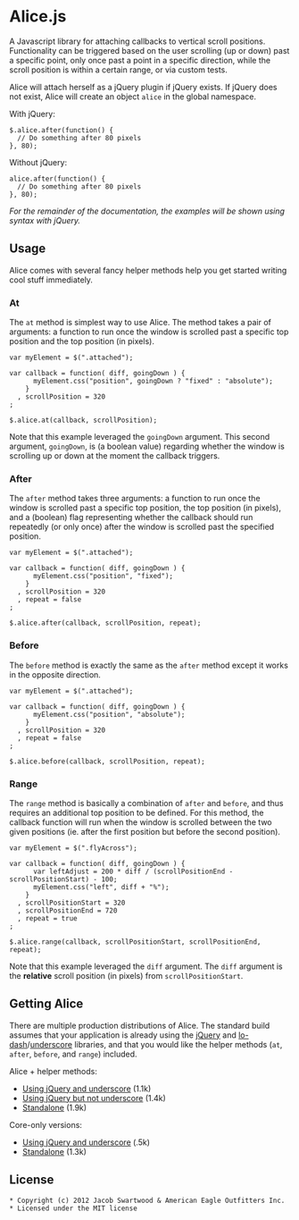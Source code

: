 Alice.js
========

A Javascript library for attaching callbacks to vertical scroll positions.
Functionality can be triggered based on the user scrolling (up or down)
past a specific point, only once past a point in a specific direction,
while the scroll position is within a certain range, or via custom tests.

Alice will attach herself as a jQuery plugin if jQuery exists. If jQuery does
not exist, Alice will create an object `alice` in the global namespace.

With jQuery:

    $.alice.after(function() {
      // Do something after 80 pixels
    }, 80);

Without jQuery:

    alice.after(function() {
      // Do something after 80 pixels
    }, 80);

_For the remainder of the documentation, the examples will be shown using
syntax with jQuery._


Usage
-----

Alice comes with several fancy helper methods help you get started writing
cool stuff immediately.

### At

The `at` method is simplest way to use Alice. The method takes a pair of
arguments: a function to run once the window is scrolled past a specific top
position and the top position (in pixels).

    var myElement = $(".attached");

    var callback = function( diff, goingDown ) {
          myElement.css("position", goingDown ? "fixed" : "absolute");
        }
      , scrollPosition = 320
    ;

    $.alice.at(callback, scrollPosition);

Note that this example leveraged the `goingDown` argument. This second
argument, `goingDown`, is (a boolean value) regarding whether the
window is scrolling up or down at the moment the callback triggers.

### After

The `after` method takes three arguments: a function to run once the window
is scrolled past a specific top position, the top position (in pixels), and
a (boolean) flag representing whether the callback should run repeatedly
(or only once) after the window is scrolled past the specified position.

    var myElement = $(".attached");

    var callback = function( diff, goingDown ) {
          myElement.css("position", "fixed");
        }
      , scrollPosition = 320
      , repeat = false
    ;

    $.alice.after(callback, scrollPosition, repeat);

### Before

The `before` method is exactly the same as the `after` method except it works
in the opposite direction.

    var myElement = $(".attached");

    var callback = function( diff, goingDown ) {
          myElement.css("position", "absolute");
        }
      , scrollPosition = 320
      , repeat = false
    ;

    $.alice.before(callback, scrollPosition, repeat);

### Range

The `range` method is basically a combination of `after` and `before`, and
thus requires an additional top position to be defined. For this method, the
callback function will run when the window is scrolled between the two given
positions (ie. after the first position but before the second position).

    var myElement = $(".flyAcross");

    var callback = function( diff, goingDown ) {
          var leftAdjust = 200 * diff / (scrollPositionEnd - scrollPositionStart) - 100;
          myElement.css("left", diff + "%");
        }
      , scrollPositionStart = 320
      , scrollPositionEnd = 720
      , repeat = true
    ;

    $.alice.range(callback, scrollPositionStart, scrollPositionEnd, repeat);

Note that this example leveraged the `diff` argument. The `diff` argument is
the **relative** scroll position (in pixels) from `scrollPositionStart`.


Getting Alice
-------------

There are multiple production distributions of Alice. The standard build
assumes that your application is already using the [jQuery](jquery.org) and
[lo-dash](lodash.org)/[underscore](underscore.org) libraries, and that you
would like the helper methods (`at`, `after`, `before`, and `range`) included.

Alice + helper methods:
  - [Using jQuery and underscore]() (1.1k)
  - [Using jQuery but not underscore]() (1.4k)
  - [Standalone]() (1.9k)

Core-only versions:
  - [Using jQuery and underscore]() (.5k)
  - [Standalone]() (1.3k)


License
-------

    * Copyright (c) 2012 Jacob Swartwood & American Eagle Outfitters Inc.
    * Licensed under the MIT license
